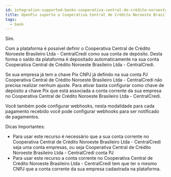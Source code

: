 ```yaml
---
id: integration-supported-banks-cooperativa-central-de-crédito-noroeste-brasileiro-ltda-centralcredi
title: OpenPix suporta o Cooperativa Central de Crédito Noroeste Brasileiro Ltda - CentralCredi ?
tags:
  - bank
---
```


Sim.

Com a plataforma é possível definir o Cooperativa Central de Crédito Noroeste Brasileiro Ltda - CentralCredi como sua conta de depósito. Desta forma o saldo da plataforma é depositado automaticamente na sua conta Cooperativa Central de Crédito Noroeste Brasileiro Ltda - CentralCredi.

Se sua empresa já tem a chave Pix CNPJ já defindo na sua conta PJ Cooperativa Central de Crédito Noroeste Brasileiro Ltda - CentralCredi não precisa realizar nenhum ajuste. Para ativar basta configurar como chave de depósito a chave Pix que está associada a conta corrente da sua empresa no Cooperativa Central de Crédito Noroeste Brasileiro Ltda - CentralCredi.

Você também pode configurar webhooks, nesta modalidade para cada pagamento recebido você pode configurar webhooks para ser notificado de pagamentos.

Dicas Importantes:

- Para usar este recurso é necessário que a sua conta corrente no Cooperativa Central de Crédito Noroeste Brasileiro Ltda - CentralCredi seja uma conta empresas, ou seja Cooperativa Central de Crédito Noroeste Brasileiro Ltda - CentralCredi conta PJ
- Para usar este recurso a conta corrente no Cooperativa Central de Crédito Noroeste Brasileiro Ltda - CentralCredi tem que ter o mesmo CNPJ que a conta corrente da sua empresa cadastrada na plataforma.
